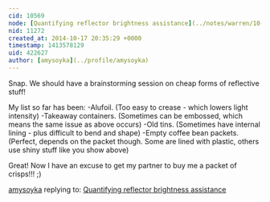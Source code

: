 ```yaml
---
cid: 10569
node: [Quantifying reflector brightness assistance](../notes/warren/10-17-2014/quantifying-reflector-brightness-assistance)
nid: 11272
created_at: 2014-10-17 20:35:29 +0000
timestamp: 1413578129
uid: 422627
author: [amysoyka](../profile/amysoyka)
---
```


Snap. We should have a brainstorming session on cheap forms of reflective stuff!

My list so far has been:
-Alufoil. (Too easy to crease - which lowers light intensity)
-Takeaway containers. (Sometimes can be embossed, which means the same issue as above occurs)
-Old tins. (Sometimes have internal lining - plus difficult to bend and shape)
-Empty coffee bean packets. (Perfect, depends on the packet though. Some are lined with plastic, others use shiny stuff like you show above)

Great! Now I have an excuse to get my partner to buy me a packet of crisps!!! ;)

[amysoyka](../profile/amysoyka) replying to: [Quantifying reflector brightness assistance](../notes/warren/10-17-2014/quantifying-reflector-brightness-assistance)

